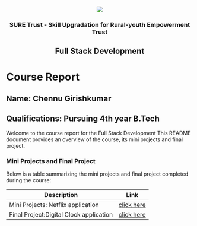 <!-- PROJECT LOGO -->
<br />

<div align="center">
   <img src='https://user-images.githubusercontent.com/73131499/166115643-d3187f47-d38f-41b2-ae42-5ecbbc60de14.png' />


<h3 align="center">SURE Trust - Skill Upgradation for Rural-youth Empowerment Trust</h3>
  <h2> Full Stack Development </h2>
</div>

# Course Report

## Name: Chennu Girishkumar

## Qualifications: Pursuing 4th year B.Tech

Welcome to the course report for the Full Stack Development This README document provides an overview of the course, its mini projects and final project.

### Mini Projects and Final Project

Below is a table summarizing the mini projects and final project completed during the course:

| Description                               | Link                                    |
|-------------------------------------------|-----------------------------------------|
| Mini Projects: Netflix application     | [click here](https://github.com/sure-trust/G14_FSD/tree/main/Mini%20Projects/CHENNU%20GIRISHKUMAR)                        |
| Final Project:Digital Clock application     | [click here](https://github.com/sure-trust/G14_FSD/tree/main/Final%20Capstone%20Project/CHENNU%20GIRISHKUMAR)                         |
